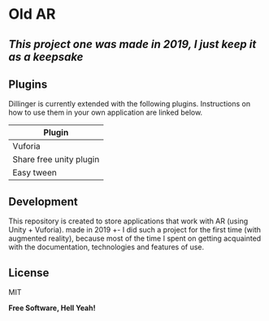 # Old AR 
## _This project one was made in 2019, I just keep it as a keepsake_

## Plugins

Dillinger is currently extended with the following plugins.
Instructions on how to use them in your own application are linked below.

| Plugin | 
| ------ | 
| Vuforia | 
| Share free unity plugin | 
| Easy tween | 

## Development

This repository is created to store applications that work with AR (using Unity + Vuforia). 
made in 2019 +- I did such a project for the first time (with augmented reality), because most of the time I spent on getting acquainted with the documentation, technologies and features of use. 

## License

MIT

**Free Software, Hell Yeah!**
